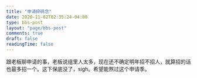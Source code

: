 ```yaml
---
title: "申请碎碎念"
date: 2020-11-02T02:35:24-04:00
type: bbs-post
layout: "page/bbs-post"
comments: true
draft: false
readingTime: false
---
```



跟老板聊申请的事，老板说组里人太多，现在还不确定明年招不招人，就算招的话也最多招一个。这下保底没了，sigh。希望能熬过这个申请季。

